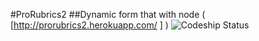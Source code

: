 #ProRubrics2
##Dynamic form that with node 
( [http://prorubrics2.herokuapp.com/ ] )
![Codeship Status](https://codeship.com/projects/1e4933d0-4e9e-0133-7d5d-0a25db2949d0/status?branch=master)
